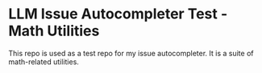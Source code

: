 # LLM Issue Autocompleter Test - Math Utilities

This repo is used as a test repo for my issue autocompleter. It is a suite of math-related utilities.
